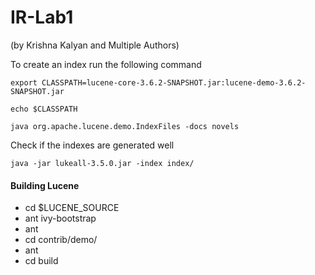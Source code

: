 # IR-Lab1
(by Krishna Kalyan and Multiple Authors)

To create an index run the following command 

`export CLASSPATH=lucene-core-3.6.2-SNAPSHOT.jar:lucene-demo-3.6.2-SNAPSHOT.jar`

`echo $CLASSPATH`

`java org.apache.lucene.demo.IndexFiles -docs novels`

Check if the indexes are generated well

`java -jar lukeall-3.5.0.jar -index index/`

#### Building Lucene
- cd $LUCENE_SOURCE
- ant ivy-bootstrap
- ant
- cd contrib/demo/
- ant
- cd build



